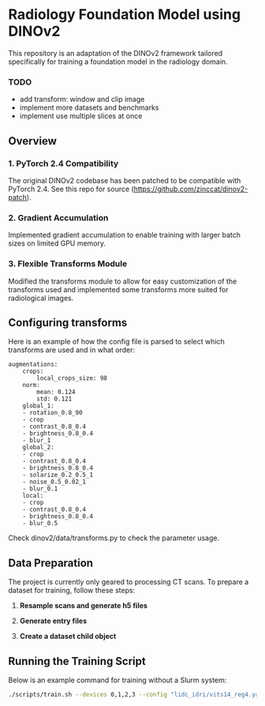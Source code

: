 # Radiology Foundation Model using DINOv2

This repository is an adaptation of the DINOv2 framework tailored specifically for training a foundation model in the radiology domain. 

### TODO

- add transform: window and clip image
- implement more datasets and benchmarks
- implement use multiple slices at once

## Overview

### 1. **PyTorch 2.4 Compatibility**
The original DINOv2 codebase has been patched to be compatible with PyTorch 2.4. See this repo for source (https://github.com/zinccat/dinov2-patch).

### 2. **Gradient Accumulation**
Implemented gradient accumulation to enable training with larger batch sizes on limited GPU memory. 

### 3. **Flexible Transforms Module**
Modified the transforms module to allow for easy customization of the transforms used and implemented some transforms more suited for radiological images. 

## Configuring transforms

Here is an example of how the config file is parsed to select which transforms are used and in what order:

```
augmentations:
    crops:
        local_crops_size: 98
    norm:
        mean: 0.124
        std: 0.121
    global_1:
    - rotation_0.8_90
    - crop
    - contrast_0.8_0.4
    - brightness_0.8_0.4
    - blur_1
    global_2:
    - crop
    - contrast_0.8_0.4
    - brightness_0.8_0.4
    - solarize_0.2_0.5_1
    - noise_0.5_0.02_1
    - blur_0.1
    local:
    - crop
    - contrast_0.8_0.4
    - brightness_0.8_0.4
    - blur_0.5
```
Check dinov2/data/transforms.py to check the parameter usage.

## Data Preparation

The project is currently only geared to processing CT scans. To prepare a dataset for training, follow these steps:

1. **Resample scans and generate h5 files**

2. **Generate entry files**

3. **Create a dataset child object**

## Running the Training Script

Below is an example command for training without a Slurm system:

```bash
./scripts/train.sh --devices 0,1,2,3 --config "lidc_idri/vits14_reg4.yaml" --output lidc_test
```
